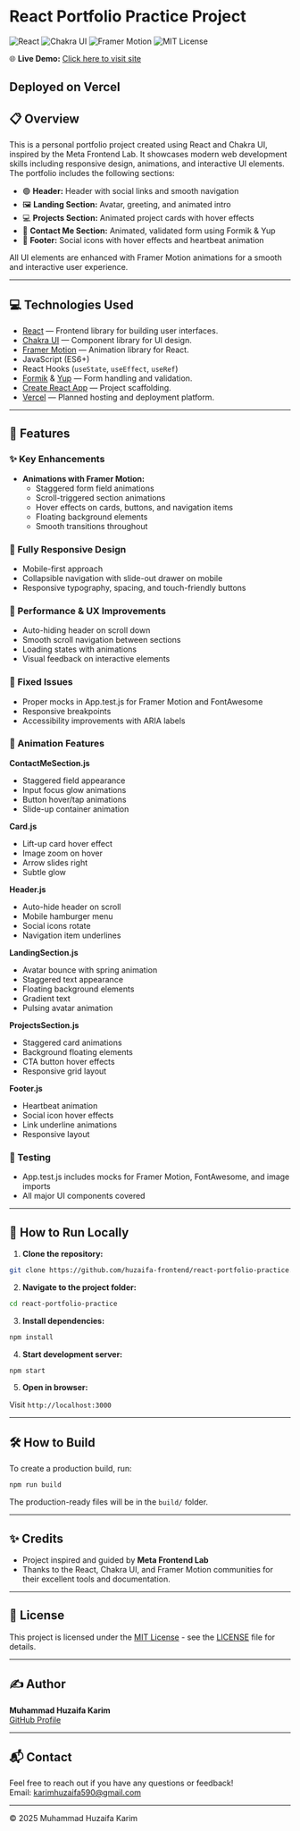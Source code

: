 # React Portfolio Practice Project

![React](https://img.shields.io/badge/React-20232A?style=for-the-badge&logo=react&logoColor=61DAFB)
![Chakra UI](https://img.shields.io/badge/Chakra_UI-319795?style=for-the-badge&logo=chakra-ui&logoColor=white)
![Framer Motion](https://img.shields.io/badge/Framer_Motion-0055FF?style=for-the-badge&logo=framer&logoColor=white)
![MIT License](https://img.shields.io/badge/license-MIT-green?style=for-the-badge)

🌐 **Live Demo:** [Click here to visit site](https://react-portfolio-practice-theta.vercel.app/)

## **Deployed on Vercel**

## 📋 Overview

This is a personal portfolio project created using React and Chakra UI, inspired by the Meta Frontend Lab. It showcases modern web development skills including responsive design, animations, and interactive UI elements. The portfolio includes the following sections:

- 🟢 **Header:** Header with social links and smooth navigation  
- 🖼️ **Landing Section:** Avatar, greeting, and animated intro  
- 💻 **Projects Section:** Animated project cards with hover effects  
- 📝 **Contact Me Section:** Animated, validated form using Formik & Yup  
- 📜 **Footer:** Social icons with hover effects and heartbeat animation  

All UI elements are enhanced with Framer Motion animations for a smooth and interactive user experience.

---

## 💻 Technologies Used

- [React](https://reactjs.org/) — Frontend library for building user interfaces.  
- [Chakra UI](https://chakra-ui.com/) — Component library for UI design.  
- [Framer Motion](https://www.framer.com/motion/) — Animation library for React.  
- JavaScript (ES6+)  
- React Hooks (`useState`, `useEffect`, `useRef`)  
- [Formik](https://formik.org/) & [Yup](https://github.com/jquense/yup) — Form handling and validation.  
- [Create React App](https://create-react-app.dev/) — Project scaffolding.  
- [Vercel](https://vercel.com/) — Planned hosting and deployment platform.  

---

## 🚀 Features

### ✨ Key Enhancements
- **Animations with Framer Motion:**
  - Staggered form field animations
  - Scroll-triggered section animations
  - Hover effects on cards, buttons, and navigation items
  - Floating background elements
  - Smooth transitions throughout

### 📱 Fully Responsive Design
- Mobile-first approach
- Collapsible navigation with slide-out drawer on mobile
- Responsive typography, spacing, and touch-friendly buttons

### 🚀 Performance & UX Improvements
- Auto-hiding header on scroll down
- Smooth scroll navigation between sections
- Loading states with animations
- Visual feedback on interactive elements

### 🔧 Fixed Issues
- Proper mocks in App.test.js for Framer Motion and FontAwesome
- Responsive breakpoints
- Accessibility improvements with ARIA labels

### 🎯 Animation Features
**ContactMeSection.js**
- Staggered field appearance
- Input focus glow animations
- Button hover/tap animations
- Slide-up container animation

**Card.js**
- Lift-up card hover effect
- Image zoom on hover
- Arrow slides right
- Subtle glow

**Header.js**
- Auto-hide header on scroll
- Mobile hamburger menu
- Social icons rotate
- Navigation item underlines

**LandingSection.js**
- Avatar bounce with spring animation
- Staggered text appearance
- Floating background elements
- Gradient text
- Pulsing avatar animation

**ProjectsSection.js**
- Staggered card animations
- Background floating elements
- CTA button hover effects
- Responsive grid layout

**Footer.js**
- Heartbeat animation
- Social icon hover effects
- Link underline animations
- Responsive layout

### 🧪 Testing
- App.test.js includes mocks for Framer Motion, FontAwesome, and image imports
- All major UI components covered

---

## 🚀 How to Run Locally

1. **Clone the repository:**

```bash
git clone https://github.com/huzaifa-frontend/react-portfolio-practice.git
```

2. **Navigate to the project folder:**

```bash
cd react-portfolio-practice
```

3. **Install dependencies:**

```bash
npm install
```

4. **Start development server:**

```bash
npm start
```

5. **Open in browser:**

Visit `http://localhost:3000`

---

## 🛠️ How to Build

To create a production build, run:

```bash
npm run build
```

The production-ready files will be in the `build/` folder.

---

## ✨ Credits
- Project inspired and guided by **Meta Frontend Lab**
- Thanks to the React, Chakra UI, and Framer Motion communities for their excellent tools and documentation.

---

## 📄 License
This project is licensed under the [MIT License](LICENSE) - see the [LICENSE](LICENSE) file for details.

---

## ✍️ Author
**Muhammad Huzaifa Karim**  
[GitHub Profile](https://github.com/huzaifakarim1)

---

## 📬 Contact
Feel free to reach out if you have any questions or feedback!  
Email: karimhuzaifa590@gmail.com

---

© 2025 Muhammad Huzaifa Karim

